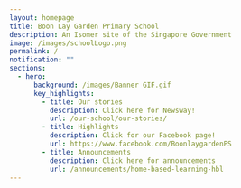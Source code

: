 ```yaml
---
layout: homepage
title: Boon Lay Garden Primary School
description: An Isomer site of the Singapore Government
image: /images/schoolLogo.png
permalink: /
notification: ""
sections:
  - hero:
      background: /images/Banner GIF.gif
      key_highlights:
        - title: Our stories
          description: Click here for Newsway!
          url: /our-school/our-stories/
        - title: Highlights
          description: Click for our Facebook page!
          url: https://www.facebook.com/BoonlaygardenPS
        - title: Announcements
          description: Click here for announcements
          url: /announcements/home-based-learning-hbl
---
```

